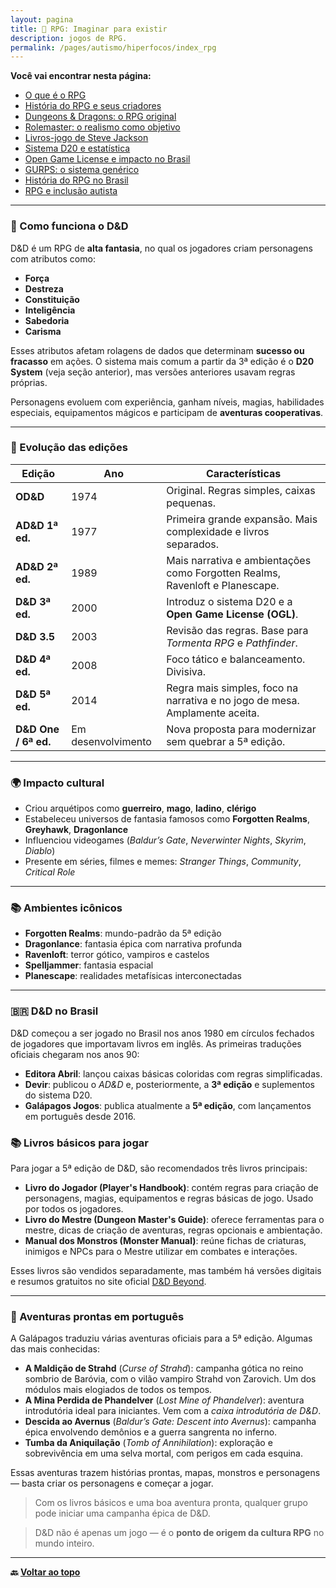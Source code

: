 ```yaml
---
layout: pagina
title: 🎲 RPG: Imaginar para existir
description: jogos de RPG.
permalink: /pages/autismo/hiperfocos/index_rpg
---
```


**Você vai encontrar nesta página:**


- [O que é o RPG](#o-que-é-o-rpg)
- [História do RPG e seus criadores](#história-do-rpg-e-seus-criadores)
- [Dungeons & Dragons: o RPG original](#dungeons--dragons-o-rpg-original)
- [Rolemaster: o realismo como objetivo](#rolemaster-o-realismo-como-objetivo)
- [Livros-jogo de Steve Jackson](#📕-livros-jogo-de-steve-jackson-rpg-de-bolso)
- [Sistema D20 e estatística](#sistema-d20)
- [Open Game License e impacto no Brasil](#open-game-license-e-impacto-no-brasil)
- [GURPS: o sistema genérico](#gurps-o-sistema-genérico)
- [História do RPG no Brasil](#história-do-rpg-no-brasil)
- [RPG e inclusão autista](#rpg-e-inclusão-autista)

---

### 🎲 Como funciona o D&D

D&D é um RPG de **alta fantasia**, no qual os jogadores criam personagens com atributos como:

- **Força**
- **Destreza**
- **Constituição**
- **Inteligência**
- **Sabedoria**
- **Carisma**

Esses atributos afetam rolagens de dados que determinam **sucesso ou fracasso** em ações. O sistema mais comum a partir da 3ª edição é o **D20 System** (veja seção anterior), mas versões anteriores usavam regras próprias.

Personagens evoluem com experiência, ganham níveis, magias, habilidades especiais, equipamentos mágicos e participam de **aventuras cooperativas**.

---

### 📘 Evolução das edições

| Edição | Ano | Características |
|--------|-----|-----------------|
| **OD&D** | 1974 | Original. Regras simples, caixas pequenas. |
| **AD&D 1ª ed.** | 1977 | Primeira grande expansão. Mais complexidade e livros separados. |
| **AD&D 2ª ed.** | 1989 | Mais narrativa e ambientações como Forgotten Realms, Ravenloft e Planescape. |
| **D&D 3ª ed.** | 2000 | Introduz o sistema D20 e a **Open Game License (OGL)**. |
| **D&D 3.5** | 2003 | Revisão das regras. Base para *Tormenta RPG* e *Pathfinder*. |
| **D&D 4ª ed.** | 2008 | Foco tático e balanceamento. Divisiva. |
| **D&D 5ª ed.** | 2014 | Regra mais simples, foco na narrativa e no jogo de mesa. Amplamente aceita. |
| **D&D One / 6ª ed.** | Em desenvolvimento | Nova proposta para modernizar sem quebrar a 5ª edição. |

---

### 🌍 Impacto cultural

- Criou arquétipos como **guerreiro**, **mago**, **ladino**, **clérigo**
- Estabeleceu universos de fantasia famosos como **Forgotten Realms**, **Greyhawk**, **Dragonlance**
- Influenciou videogames (*Baldur’s Gate*, *Neverwinter Nights*, *Skyrim*, *Diablo*)
- Presente em séries, filmes e memes: *Stranger Things*, *Community*, *Critical Role*

---

### 📚 Ambientes icônicos

- **Forgotten Realms**: mundo-padrão da 5ª edição
- **Dragonlance**: fantasia épica com narrativa profunda
- **Ravenloft**: terror gótico, vampiros e castelos
- **Spelljammer**: fantasia espacial
- **Planescape**: realidades metafísicas interconectadas

---

### 🇧🇷 D&D no Brasil

D&D começou a ser jogado no Brasil nos anos 1980 em círculos fechados de jogadores que importavam livros em inglês. As primeiras traduções oficiais chegaram nos anos 90:

- **Editora Abril**: lançou caixas básicas coloridas com regras simplificadas.
- **Devir**: publicou o *AD&D* e, posteriormente, a **3ª edição** e suplementos do sistema D20.
- **Galápagos Jogos**: publica atualmente a **5ª edição**, com lançamentos em português desde 2016.

### 📚 Livros básicos para jogar

Para jogar a 5ª edição de D&D, são recomendados três livros principais:

- **Livro do Jogador (Player's Handbook)**: contém regras para criação de personagens, magias, equipamentos e regras básicas de jogo. Usado por todos os jogadores.
- **Livro do Mestre (Dungeon Master's Guide)**: oferece ferramentas para o mestre, dicas de criação de aventuras, regras opcionais e ambientação.
- **Manual dos Monstros (Monster Manual)**: reúne fichas de criaturas, inimigos e NPCs para o Mestre utilizar em combates e interações.

Esses livros são vendidos separadamente, mas também há versões digitais e resumos gratuitos no site oficial [D&D Beyond](https://www.dndbeyond.com/).

---

### 📖 Aventuras prontas em português

A Galápagos traduziu várias aventuras oficiais para a 5ª edição. Algumas das mais conhecidas:

- **A Maldição de Strahd** (*Curse of Strahd*): campanha gótica no reino sombrio de Baróvia, com o vilão vampiro Strahd von Zarovich. Um dos módulos mais elogiados de todos os tempos.
- **A Mina Perdida de Phandelver** (*Lost Mine of Phandelver*): aventura introdutória ideal para iniciantes. Vem com a *caixa introdutória de D&D*.
- **Descida ao Avernus** (*Baldur’s Gate: Descent into Avernus*): campanha épica envolvendo demônios e a guerra sangrenta no inferno.
- **Tumba da Aniquilação** (*Tomb of Annihilation*): exploração e sobrevivência em uma selva mortal, com perigos em cada esquina.

Essas aventuras trazem histórias prontas, mapas, monstros e personagens — basta criar os personagens e começar a jogar.

> Com os livros básicos e uma boa aventura pronta, qualquer grupo pode iniciar uma campanha épica de D&D.  

> D&D não é apenas um jogo — é o **ponto de origem da cultura RPG** no mundo inteiro.


---


**🔙 [Voltar ao topo](#rpg-imaginar-para-existir)**
